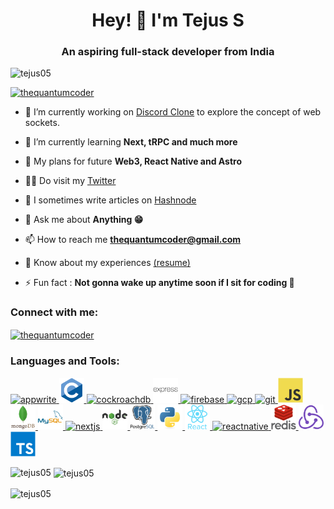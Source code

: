 <h1 align="center">Hey! 👋 I'm Tejus S</h1>
<h3 align="center">An aspiring full-stack developer from India</h3>

<p align="left"> <img src="https://komarev.com/ghpvc/?username=tejus05&label=Profile%20views&color=0e75b6&style=flat" alt="tejus05" /> </p>

<p align="left"> <a href="https://twitter.com/thequantumcoder" target="blank"><img src="https://img.shields.io/twitter/follow/thequantumcoder?logo=twitter&style=for-the-badge" alt="thequantumcoder" /></a> </p>

- 🔭 I’m currently working on [Discord Clone](https://github.com/tejus05/discord-clone)  to explore the concept of web sockets. 

- 🌱 I’m currently learning **Next, tRPC and much more**

- 🚀 My plans for future **Web3, React Native and Astro**

- 👨‍💻 Do visit my [Twitter](https://twitter.com/thequantumcoder)

- 📝 I sometimes write articles on [Hashnode](https://thequantumcoder.hashnode.dev/)

- 💬 Ask me about **Anything 😁**

- 📫 How to reach me **thequantumcoder@gmail.com**

- 📄 Know about my experiences [(resume)](https://drive.google.com/file/d/12gy5pEqVcqJ94QtBhoueEorDdK0-cBsd/view?usp=sharing)

- ⚡ Fun fact :  **Not gonna wake up anytime soon if I sit for coding 😬**

<h3 align="left">Connect with me:</h3>
<p align="left">
<a href="https://twitter.com/thequantumcoder" target="blank"><img align="center" src="https://raw.githubusercontent.com/rahuldkjain/github-profile-readme-generator/master/src/images/icons/Social/twitter.svg" alt="thequantumcoder" height="30" width="40" /></a>
</p>

<h3 align="left">Languages and Tools:</h3>
<p align="left"> <a href="https://appwrite.io" target="_blank" rel="noreferrer"> <img src="https://www.vectorlogo.zone/logos/appwriteio/appwriteio-icon.svg" alt="appwrite" width="40" height="40"/> </a> <a href="https://www.cprogramming.com/" target="_blank" rel="noreferrer"> <img src="https://raw.githubusercontent.com/devicons/devicon/master/icons/c/c-original.svg" alt="c" width="40" height="40"/> </a> <a href="https://www.cockroachlabs.com/product/cockroachdb/" target="_blank" rel="noreferrer"> <img src="https://cdn.worldvectorlogo.com/logos/cockroachdb.svg" alt="cockroachdb" width="40" height="40"/> </a> <a href="https://expressjs.com" target="_blank" rel="noreferrer"> <img src="https://raw.githubusercontent.com/devicons/devicon/master/icons/express/express-original-wordmark.svg" alt="express" width="40" height="40"/> </a> <a href="https://firebase.google.com/" target="_blank" rel="noreferrer"> <img src="https://www.vectorlogo.zone/logos/firebase/firebase-icon.svg" alt="firebase" width="40" height="40"/> </a> <a href="https://cloud.google.com" target="_blank" rel="noreferrer"> <img src="https://www.vectorlogo.zone/logos/google_cloud/google_cloud-icon.svg" alt="gcp" width="40" height="40"/> </a> <a href="https://git-scm.com/" target="_blank" rel="noreferrer"> <img src="https://www.vectorlogo.zone/logos/git-scm/git-scm-icon.svg" alt="git" width="40" height="40"/> </a> <a href="https://developer.mozilla.org/en-US/docs/Web/JavaScript" target="_blank" rel="noreferrer"> <img src="https://raw.githubusercontent.com/devicons/devicon/master/icons/javascript/javascript-original.svg" alt="javascript" width="40" height="40"/> </a> <a href="https://www.mongodb.com/" target="_blank" rel="noreferrer"> <img src="https://raw.githubusercontent.com/devicons/devicon/master/icons/mongodb/mongodb-original-wordmark.svg" alt="mongodb" width="40" height="40"/> </a> <a href="https://www.mysql.com/" target="_blank" rel="noreferrer"> <img src="https://raw.githubusercontent.com/devicons/devicon/master/icons/mysql/mysql-original-wordmark.svg" alt="mysql" width="40" height="40"/> </a> <a href="https://nextjs.org/" target="_blank" rel="noreferrer"> <img src="https://cdn.worldvectorlogo.com/logos/nextjs-2.svg" alt="nextjs" width="40" height="40"/> </a> <a href="https://nodejs.org" target="_blank" rel="noreferrer"> <img src="https://raw.githubusercontent.com/devicons/devicon/master/icons/nodejs/nodejs-original-wordmark.svg" alt="nodejs" width="40" height="40"/> </a> <a href="https://www.postgresql.org" target="_blank" rel="noreferrer"> <img src="https://raw.githubusercontent.com/devicons/devicon/master/icons/postgresql/postgresql-original-wordmark.svg" alt="postgresql" width="40" height="40"/> </a> <a href="https://www.python.org" target="_blank" rel="noreferrer"> <img src="https://raw.githubusercontent.com/devicons/devicon/master/icons/python/python-original.svg" alt="python" width="40" height="40"/> </a> <a href="https://reactjs.org/" target="_blank" rel="noreferrer"> <img src="https://raw.githubusercontent.com/devicons/devicon/master/icons/react/react-original-wordmark.svg" alt="react" width="40" height="40"/> </a> <a href="https://reactnative.dev/" target="_blank" rel="noreferrer"> <img src="https://reactnative.dev/img/header_logo.svg" alt="reactnative" width="40" height="40"/> </a> <a href="https://redis.io" target="_blank" rel="noreferrer"> <img src="https://raw.githubusercontent.com/devicons/devicon/master/icons/redis/redis-original-wordmark.svg" alt="redis" width="40" height="40"/> </a> <a href="https://redux.js.org" target="_blank" rel="noreferrer"> <img src="https://raw.githubusercontent.com/devicons/devicon/master/icons/redux/redux-original.svg" alt="redux" width="40" height="40"/> </a> <a href="https://www.typescriptlang.org/" target="_blank" rel="noreferrer"> <img src="https://raw.githubusercontent.com/devicons/devicon/master/icons/typescript/typescript-original.svg" alt="typescript" width="40" height="40"/> </a> </p>

<p><img align="left" src="https://github-readme-stats.vercel.app/api/top-langs?username=tejus05&show_icons=true&locale=en&layout=compact" alt="tejus05" /></p>

<p>&nbsp;<img align="center" src="https://github-readme-stats.vercel.app/api?username=tejus05&show_icons=true&locale=en" alt="tejus05" /></p>

<p><img align="center" src="https://github-readme-streak-stats.herokuapp.com/?user=tejus05&" alt="tejus05" /></p>

